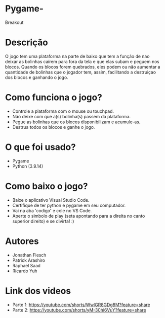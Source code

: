# Pygame-
Breakout

# Descrição
O jogo tem uma plataforma na parte de baixo que tem a função de nao deixar as bolinhas caírem para fora da tela e que elas subam e peguem nos blocos. Quando os blocos forem quebrados, eles podem ou não aumentar a quantidade de bolinhas que o jogador tem, assim, facilitando a destruiçao dos blocos e ganhando o jogo.

# Como funciona o jogo?
- Controle a plataforma com o mouse ou touchpad.
- Não deixe com que a(s) bolinha(s) passem da plataforma. 
- Pegue as bolinhas que os blocos disponibilizam e acumule-as.
- Destrua todos os blocos e ganhe o jogo.

# O que foi usado?
- Pygame
- Python (3.9.14)

# Como baixo o jogo?
- Baixe o aplicativo Visual Studio Code.
- Certifique de ter python e pygame em seu computador.
- Vai na aba 'codigo' e cole no VS Code.
- Aperte o simbolo de play (seta apontando para a direita no canto superior direito) e se divirta! :)

# Autores
- Jonathan Flesch
- Patrick Arashiro
- Raphael Saad
- Ricardo Yuh

# Link dos videos
- Parte 1: https://youtube.com/shorts/WwlGR8GDg8M?feature=share
- Parte 2: https://youtube.com/shorts/yM-30hi6VuY?feature=share

